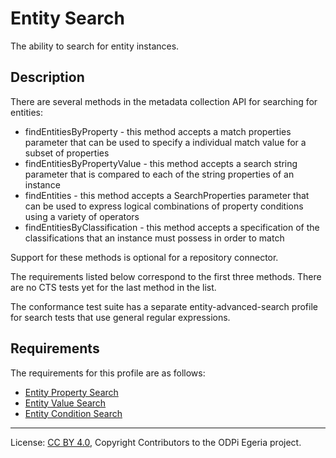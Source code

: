 <!-- SPDX-License-Identifier: CC-BY-4.0 -->
<!-- Copyright Contributors to the ODPi Egeria project. -->


# Entity Search

The ability to search for entity instances.

## Description

There are several methods in the metadata collection API for searching for entities:
* findEntitiesByProperty - this method accepts a match properties parameter that can be used to specify a individual match value for a subset of properties
* findEntitiesByPropertyValue - this method accepts a search string parameter that is compared to each of the string properties of an instance
* findEntities - this method accepts a SearchProperties parameter that can be used to express logical combinations of property conditions using a variety of operators
* findEntitiesByClassification - this method accepts a specification of the classifications that an instance must possess in order to match

Support for these methods is optional for a repository connector.

The requirements listed below correspond to the first three methods. There are no CTS tests yet for the last method in the list.

The conformance test suite has a separate entity-advanced-search profile for search tests that use general regular expressions.

## Requirements

The requirements for this profile are as follows:

* [Entity Property Search](entity-property-search)
* [Entity Value Search](entity-value-search)
* [Entity Condition Search](entity-condition-search)


----
License: [CC BY 4.0](https://creativecommons.org/licenses/by/4.0/),
Copyright Contributors to the ODPi Egeria project.